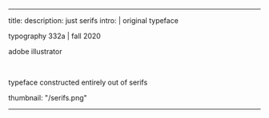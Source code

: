 ---

title: 
description: just serifs
intro: |
original typeface

typography 332a | fall 2020

adobe illustrator

​

typeface constructed entirely out of serifs

thumbnail: "/serifs.png"

---